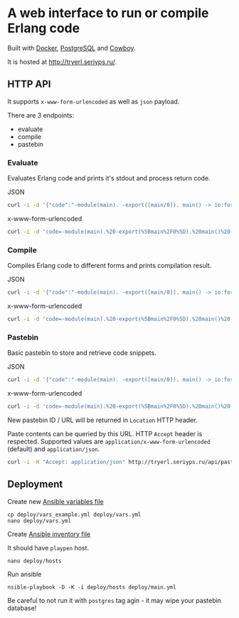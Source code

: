 A web interface to run or compile Erlang code
=============================================

Built with [Docker](https://docker.com/), [PostgreSQL](https://postgresql.org/)
and [Cowboy](https://github.com/essen/cowboy).

It is hosted at <http://tryerl.seriyps.ru/>.


HTTP API
--------

It supports `x-www-form-urlencoded` as well as `json` payload.

There are 3 endpoints:

- evaluate
- compile
- pastebin

### Evaluate

Evaluates Erlang code and prints it's stdout and process return code.

JSON

```bash
curl -i -d '{"code":"-module(main). -export([main/0]). main() -> io:format(\"Hello, world!\").","release":"21.3"}' -H "Content-Type: application/json" http://tryerl.seriyps.ru/api/evaluate
```
x-www-form-urlencoded

```bash
curl -i -d 'code=-module(main).%20-export(%5Bmain%2F0%5D).%20main()%20-%3E%20io%3Aformat(%22Hello%2C%20world!%22).&release=21.3' http://tryerl.seriyps.ru/api/evaluate
```

### Compile

Compiles Erlang code to different forms and prints compilation result.

JSON

```bash
curl -i -d '{"code":"-module(main). -export([main/0]). main() -> io:format(\"Hello, world!\").","release":"21.3","emit":"beam"}' -H "Content-Type: application/json" http://tryerl.seriyps.ru/api/compile
```

x-www-form-urlencoded

```bash
curl -i -d 'code=-module(main).%20-export(%5Bmain%2F0%5D).%20main()%20-%3E%20io%3Aformat(%22Hello%2C%20world!%22).&release=21.3&emit=beam' http://tryerl.seriyps.ru/api/compile
```

### Pastebin

Basic pastebin to store and retrieve code snippets.

JSON

```bash
curl -i -d '{"code":"-module(main). -export([main/0]). main() -> io:format(\"Hello, world!\").","release":"21.3","emit":"beam"}' -H "Content-Type: application/json" http://tryerl.seriyps.ru/api/pastebin
```

x-www-form-urlencoded

```bash
curl -i -d 'code=-module(main).%20-export(%5Bmain%2F0%5D).%20main()%20-%3E%20io%3Aformat(%22Hello%2C%20world!%22).&release=21.3&emit=beam' http://tryerl.seriyps.ru/api/pastebin
```

New pastebin ID / URL will be returned in `Location` HTTP header.

Paste contents can be queried by this URL. HTTP `Accept` header is respected. Supported
values are `application/x-www-form-urlencoded` (default) and `application/json`.

```bash
curl -i -H "Accept: application/json" http://tryerl.seriyps.ru/api/pastebin/<paste id>
```

Deployment
----------

Create new [Ansible variables file](https://docs.ansible.com/ansible/latest/user_guide/playbooks_variables.html#defining-variables-in-files)

```
cp deploy/vars_example.yml deploy/vars.yml
nano deploy/vars.yml
```

Create [Ansible inventory file](https://docs.ansible.com/ansible/latest/user_guide/intro_inventory.html)

It should have `playpen` host.

```
nano deploy/hosts
```

Run ansible

```
nsible-playbook -D -K -i deploy/hosts deploy/main.yml
```

Be careful to not run it with `postgres` tag agin - it may wipe your pastebin database!
